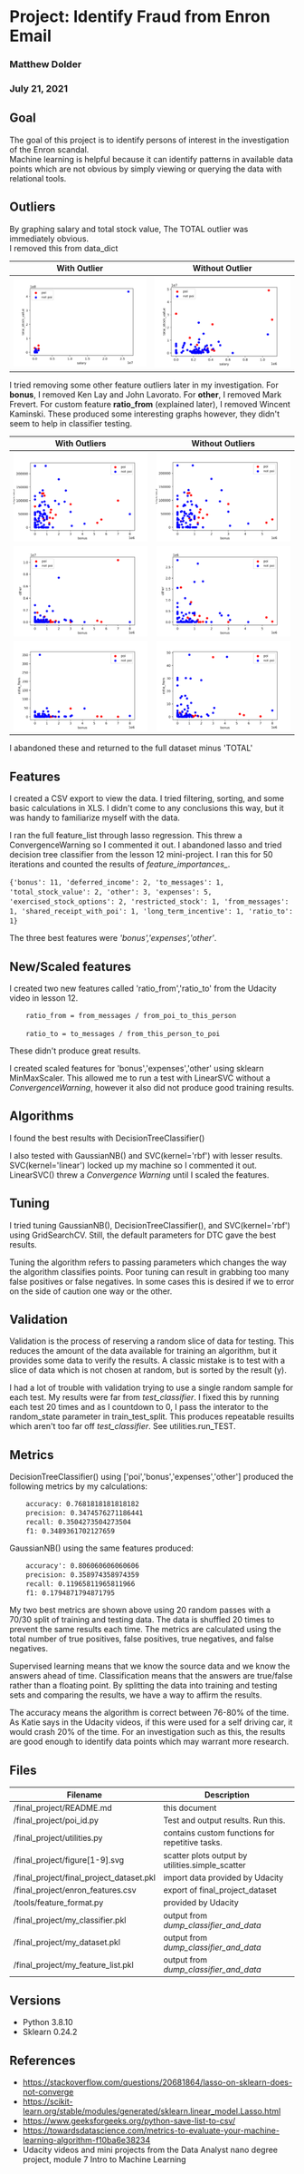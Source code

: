 # Project: Identify Fraud from Enron Email
### Matthew Dolder
### July 21, 2021

## Goal
The goal of this project is to identify persons of interest in the investigation of the Enron scandal.  
Machine learning is helpful because it can identify patterns in available data points which are not 
obvious by simply viewing or querying the data with relational tools.  

## Outliers
By graphing salary and total stock value, The TOTAL outlier was immediately obvious.  
I removed this from data_dict

| With Outlier | Without Outlier |
| ----------- | ----------- | 
| ![figure 1. Total Outlier](/final_project/figure1.svg) | ![figure 2. Total Outlier Gone](/final_project/figure2.svg) |


I tried removing some other feature outliers later in my investigation.
For **bonus**, I removed Ken Lay and John Lavorato.
For **other**, I removed Mark Frevert.
For custom feature **ratio_from** (explained later), I removed Wincent Kaminski.
These produced some interesting graphs however, they didn't seem to help in classifier testing.

| With Outliers | Without Outliers  |
| ----------- | ----------- |
| ![figure 3. Bonus Outlier](/final_project/figure3.svg) | ![figure 5. Bonus Outlier Gone](/final_project/figure5.svg) |
| ![figure 4. Bonus and Other Outlier](/final_project/figure4.svg) | ![figure 6. Bonus and Other Outlier Gone](/final_project/figure6.svg) |
| ![figure 8. ratio_from Outlier](/final_project/figure8.svg) | ![figure 9. ratio_from Outlier Gone](/final_project/figure9.svg) |

I abandoned these and returned to the full dataset minus 'TOTAL' 

## Features
I created a CSV export to view the data.  I tried filtering, sorting, and some basic calculations in XLS.  I didn't come to any conclusions this way, but it was handy to familiarize myself with the data. 

I ran the full feature_list through lasso regression. This threw a ConvergenceWarning so I commented it out. 
I abandoned lasso and tried decision tree classifier from the lesson 12 mini-project. 
I ran this for 50 iterations and counted the results of *feature_importances_*. 

`{'bonus': 11, 'deferred_income': 2, 'to_messages': 1, 'total_stock_value': 2, 'other': 3, 'expenses': 5, 'exercised_stock_options': 2, 'restricted_stock': 1, 'from_messages': 1, 'shared_receipt_with_poi': 1, 'long_term_incentive': 1, 'ratio_to': 1}`

The three best features were *'bonus','expenses','other'*.  


## New/Scaled features
I created two new features called 'ratio_from','ratio_to' from the Udacity video in lesson 12. 

        ratio_from = from_messages / from_poi_to_this_person

        ratio_to = to_messages / from_this_person_to_poi

These didn't produce great results.  

I created scaled features for 'bonus','expenses','other' using sklearn MinMaxScaler.
This allowed me to run a test with LinearSVC without a *ConvergenceWarning*, however
it also did not produce good training results. 

## Algorithms

I found the best results with DecisionTreeClassifier()

I also tested with GaussianNB() and SVC(kernel='rbf') with lesser results. 
SVC(kernel='linear') locked up my machine so I commented it out. 
LinearSVC() threw a *Convergence Warning* until I scaled the features.  

## Tuning 

I tried tuning GaussianNB(), DecisionTreeClassifier(), and SVC(kernel='rbf')
using GridSearchCV.  Still, the default parameters for DTC gave the best results.  

Tuning the algorithm refers to passing parameters which changes the way the algorithm classifies points.
Poor tuning can result in grabbing too many false positives or false negatives.  In some cases this is 
desired if we to error on the side of caution one way or the other.

## Validation

Validation is the process of reserving a random slice of data for testing.  This reduces the amount of the data 
available for training an algorithm, but it provides some data to verify the results. A classic mistake is to 
test with a slice of data which is not chosen at random, but is sorted by the result (y).

I had a lot of trouble with validation trying to use a single random sample for 
each test.  My results were far from *test_classifier*. I fixed this by running each test
20 times and as I countdown to 0, I pass the interator to the random_state parameter
in train_test_split.  This produces repeatable resuilts which aren't too far off *test_classifier*. See utilities.run_TEST.  

## Metrics
DecisionTreeClassifier() using ['poi','bonus','expenses','other'] produced the following metrics by my calculations: 

        accuracy: 0.7681818181818182
        precision: 0.3474576271186441
        recall: 0.3504273504273504
        f1: 0.3489361702127659
        
GaussianNB() using the same features produced: 

        accuracy': 0.806060606060606
        precision: 0.358974358974359
        recall: 0.11965811965811966
        f1: 0.1794871794871795

My two best metrics are shown above using 20 random passes with a 70/30 split of training and testing data. 
The data is shuffled 20 times to prevent the same results each time.  The metrics are calculated using the total number of true positives, false positives, true negatives, and false negatives.

Supervised learning means that we know the source data and we know the answers ahead of time.  Classification 
means that the answers are true/false rather than a floating point.  By splitting the data into training and testing 
sets and comparing the results, we have a way to affirm the results.  

The accuracy means the algorithm is correct between 76-80% of the time.  As Katie says
in the Udacity videos, if this were used for a self driving car, it would crash 20% of the time. For an investigation
such as this, the results are good enough to identify data points which may warrant more research.    

## Files

|Filename | Description | 
| ----------- | ----------- |
|/final_project/README.md  | this document |
|/final_project/poi_id.py  | Test and output results. Run this. |
|/final_project/utilities.py  | contains custom functions for repetitive tasks.  |
|/final_project/figure[1-9].svg | scatter plots output by utilities.simple_scatter |
|/final_project/final_project_dataset.pkl | import data provided by Udacity |
|/final_project/enron_features.csv | export of final_project_dataset |
|/tools/feature_format.py | provided by Udacity |
|/final_project/my_classifier.pkl | output from *dump_classifier_and_data*|
|/final_project/my_dataset.pkl | output from *dump_classifier_and_data*|
|/final_project/my_feature_list.pkl | output from *dump_classifier_and_data*|

## Versions
- Python 3.8.10
- Sklearn 0.24.2

## References

- https://stackoverflow.com/questions/20681864/lasso-on-sklearn-does-not-converge
- https://scikit-learn.org/stable/modules/generated/sklearn.linear_model.Lasso.html
- https://www.geeksforgeeks.org/python-save-list-to-csv/
- https://towardsdatascience.com/metrics-to-evaluate-your-machine-learning-algorithm-f10ba6e38234
- Udacity videos and mini projects from the Data Analyst nano degree project, module 7 Intro to Machine Learning


